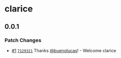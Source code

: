 # clarice

## 0.0.1

### Patch Changes

- [#1](https://github.com/buenolucas/clarice-ds/pull/1) [`7129321`](https://github.com/buenolucas/clarice-ds/commit/7129321a17da7c8842039398a17cb153477d2541) Thanks [@buenolucas](https://github.com/buenolucas)! - Welcome clarice
